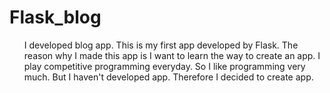 # Flask_blog
<ul>
  <a>I developed blog app. This is my first app developed by Flask.</a>
  <a>The reason why I made this app is I want to learn the way to create an app.</a>
  <a>I play competitive programming everyday. So I like programming very much.</a>
  <a>But I haven't developed app. Therefore I decided to create app.</a>
</ul>
